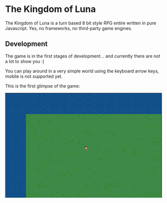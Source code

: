 # The Kingdom of Luna

The Kingdom of Luna is a turn based 8 bit style RPG entire written in pure Javascript. Yes, no frameworks, no third-party game engines.

## Development

The game is in the first stages of development... and currently there are not a lot to show you :(

You can play around in a very simple world using the keyboard arrow keys, mobile is not supported yet.

This is the first glimpse of the game:

![game screenshot](resources/game-screen.gif)
